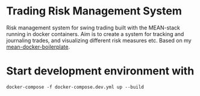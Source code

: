 # Trading Risk Management System
Risk management system for swing trading built with the MEAN-stack running in docker containers. Aim is to create a system for tracking and journaling trades, and visualizing different risk measures etc. Based on my [mean-docker-boilerplate](https://github.com/JacobKarlen/mean-docker-boilerplate).

# Start development environment with
```
docker-compose -f docker-compose.dev.yml up --build
```

